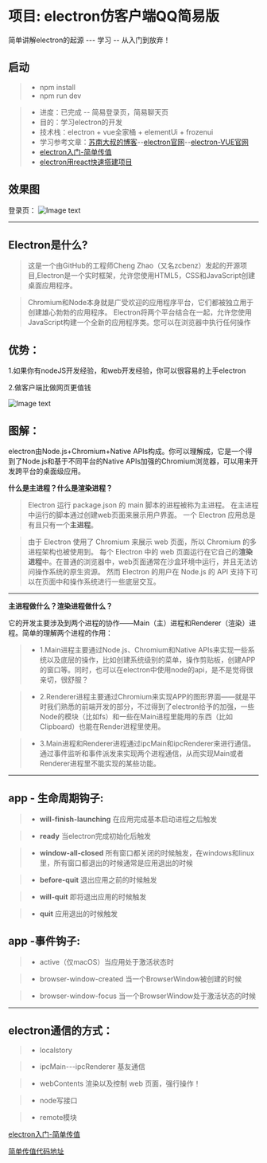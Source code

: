 # 项目: electron仿客户端QQ简易版

简单讲解electron的起源 --- 学习 -- 从入门到放弃！

## 启动

   > * npm install
   > * npm run dev

> * 进度：已完成 -- 简易登录页，简易聊天页
> * 目的：学习electron的开发
> * 技术栈：electron + vue全家桶 + elementUi + frozenui
> * 学习参考文章：[苏南大叔的博客](https://newsn.net/category/electron/)--[electron官网](https://electronjs.org/docs)--[electron-VUE官网](https://simulatedgreg.gitbooks.io/electron-vue/content/cn/getting_started.html)
> * [electron入门-简单传值](https://juejin.im/post/5cc5641af265da03a85ac9c7#heading-8)
> * [electron用react快速搭建项目](https://juejin.im/post/5a6a91276fb9a01cbd58ce32#heading-1)

## 效果图

登录页：
![Image text](https://github.com/yuanxin42/qq/blob/master/img/QQ图片20190712100207.png)

------


## Electron是什么?

> 这是一个由GitHub的工程师Cheng Zhao（又名zcbenz）发起的开源项目,Electron是一个实时框架，允许您使用HTML5，CSS和JavaScript创建桌面应用程序。

> Chromium和Node本身就是广受欢迎的应用程序平台，它们都被独立用于创建雄心勃勃的应用程序。 Electron将两个平台结合在一起，允许您使用JavaScript构建一个全新的应用程序类。您可以在浏览器中执行任何操作

## 优势：
   1.如果你有nodeJS开发经验，和web开发经验，你可以很容易的上手electron
   
   2.做客户端比做网页更值钱

![Image text](https://github.com/yuanxin42/qq/blob/master/img/QQ图片20190712094509.png)


## 图解：

electron由Node.js+Chromium+Native APIs构成。你可以理解成，它是一个得到了Node.js和基于不同平台的Native APIs加强的Chromium浏览器，可以用来开发跨平台的桌面级应用。

**什么是主进程？什么是渲染进程？**

> Electron 运行 package.json 的 main 脚本的进程被称为主进程。 在主进程中运行的脚本通过创建web页面来展示用户界面。 一个 Electron 应用总是有且只有一个**主进程**。

> 由于 Electron 使用了 Chromium 来展示 web 页面，所以 Chromium 的多进程架构也被使用到。 每个 Electron 中的 web 页面运行在它自己的**渲染进程**中。在普通的浏览器中，web页面通常在沙盒环境中运行，并且无法访问操作系统的原生资源。 然而 Electron 的用户在 Node.js 的 API 支持下可以在页面中和操作系统进行一些底层交互。

------

**主进程做什么？渲染进程做什么？**

它的开发主要涉及到两个进程的协作——Main（主）进程和Renderer（渲染）进程。简单的理解两个进程的作用：

> *  1.Main进程主要通过Node.js、Chromium和Native APIs来实现一些系统以及底层的操作，比如创建系统级别的菜单，操作剪贴板，创建APP的窗口等。同时，也可以在electron中使用node的api，是不是觉得很亲切，很舒服？

> *  2.Renderer进程主要通过Chromium来实现APP的图形界面——就是平时我们熟悉的前端开发的部分，不过得到了electron给予的加强，一些Node的模块（比如fs）和一些在Main进程里能用的东西（比如Clipboard）也能在Render进程里使用。

> *  3.Main进程和Renderer进程通过ipcMain和ipcRenderer来进行通信。通过事件监听和事件派发来实现两个进程通信，从而实现Main或者Renderer进程里不能实现的某些功能。

------

## app - 生命周期钩子:

> * **will-finish-launching** 在应用完成基本启动进程之后触发

> * **ready** 当electron完成初始化后触发

> * **window-all-closed** 所有窗口都关闭的时候触发，在windows和linux里，所有窗口都退出的时候通常是应用退出的时候

> * **before-quit** 退出应用之前的时候触发

> * **will-quit** 即将退出应用的时候触发

> * **quit** 应用退出的时候触发

## app -事件钩子:

> * active（仅macOS）当应用处于激活状态时

> * browser-window-created 当一个BrowserWindow被创建的时候

> * browser-window-focus 当一个BrowserWindow处于激活状态的时候

------

## electron通信的方式：

> * localstory

> * ipcMain---ipcRenderer 基友通信

> * webContents 渲染以及控制 web 页面，强行操作！

> * node写接口

> * remote模块

[electron入门-简单传值](https://juejin.im/post/5cc5641af265da03a85ac9c7#heading-8)

[简单传值代码地址](https://github.com/yuanxin42/electronStudy/tree/master/1.%E8%B7%A8%E5%9F%9F%E9%80%9A%E4%BF%A1)



   
   





